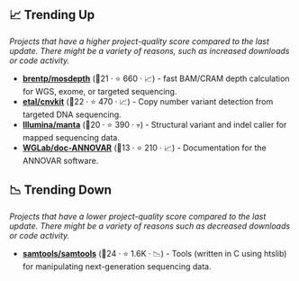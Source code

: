 ## 📈 Trending Up

_Projects that have a higher project-quality score compared to the last update. There might be a variety of reasons, such as increased downloads or code activity._

- <b><a href="https://github.com/brentp/mosdepth">brentp/mosdepth</a></b> (🥈21 ·  ⭐ 660 · 📈) - fast BAM/CRAM depth calculation for WGS, exome, or targeted sequencing.
- <b><a href="https://github.com/etal/cnvkit">etal/cnvkit</a></b> (🥇22 ·  ⭐ 470 · 📈) - Copy number variant detection from targeted DNA sequencing.
- <b><a href="https://github.com/Illumina/manta">Illumina/manta</a></b> (🥇20 ·  ⭐ 390 · 💀) - Structural variant and indel caller for mapped sequencing data.
- <b><a href="https://github.com/WGLab/doc-ANNOVAR">WGLab/doc-ANNOVAR</a></b> (🥉13 ·  ⭐ 210 · 📈) - Documentation for the ANNOVAR software.

## 📉 Trending Down

_Projects that have a lower project-quality score compared to the last update. There might be a variety of reasons such as decreased downloads or code activity._

- <b><a href="https://github.com/samtools/samtools">samtools/samtools</a></b> (🥇24 ·  ⭐ 1.6K · 📉) - Tools (written in C using htslib) for manipulating next-generation sequencing data.

